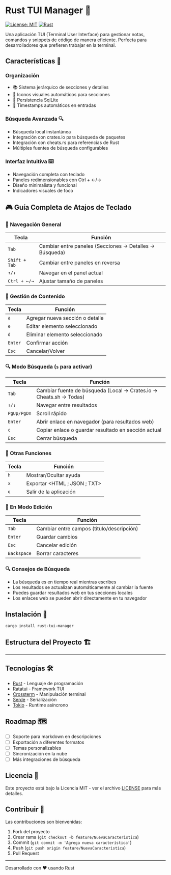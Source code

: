 # Rust TUI Manager 📝

[![License: MIT](https://img.shields.io/badge/License-MIT-yellow.svg)](https://opensource.org/licenses/MIT)
[![Rust](https://img.shields.io/badge/Rust-1.70%2B-orange.svg)](https://www.rust-lang.org/)

Una aplicación TUI (Terminal User Interface) para gestionar notas, comandos y snippets de código de manera eficiente. Perfecta para desarrolladores que prefieren trabajar en la terminal.

## Características 🌟

### Organización
- 📚 Sistema jerárquico de secciones y detalles
- 📁 Iconos visuales automáticos para secciones
- 💾 Persistencia SqlLite
- 📅 Timestamps automáticos en entradas

### Búsqueda Avanzada 🔍
- Búsqueda local instantánea
- Integración con crates.io para búsqueda de paquetes
- Integración con cheats.rs para referencias de Rust
- Múltiples fuentes de búsqueda configurables

### Interfaz Intuitiva ⌨️
- Navegación completa con teclado
- Paneles redimensionables con Ctrl + ←/→
- Diseño minimalista y funcional
- Indicadores visuales de foco

## 🎮 Guía Completa de Atajos de Teclado

### 📑 Navegación General
| Tecla | Función |
|-------|---------|
| `Tab` | Cambiar entre paneles (Secciones → Detalles → Búsqueda) |
| `Shift + Tab` | Cambiar entre paneles en reversa |
| `↑/↓` | Navegar en el panel actual |
| `Ctrl + ←/→` | Ajustar tamaño de paneles |

### 📝 Gestión de Contenido
| Tecla | Función |
|-------|---------|
| `a` | Agregar nueva sección o detalle |
| `e` | Editar elemento seleccionado |
| `d` | Eliminar elemento seleccionado |
| `Enter` | Confirmar acción |
| `Esc` | Cancelar/Volver |

### 🔍 Modo Búsqueda (`s` para activar)
| Tecla | Función |
|-------|---------|
| `Tab` | Cambiar fuente de búsqueda (Local → Crates.io → Cheats.sh → Todas) |
| `↑/↓` | Navegar entre resultados |
| `PgUp/PgDn` | Scroll rápido |
| `Enter` | Abrir enlace en navegador (para resultados web) |
| `c` | Copiar enlace o guardar resultado en sección actual |
| `Esc` | Cerrar búsqueda |

### 💾 Otras Funciones
| Tecla | Función |
|-------|---------|
| `h` | Mostrar/Ocultar ayuda |
| `x` | Exportar <HTML ; JSON ; TXT> |
| `q` | Salir de la aplicación |

### 📝 En Modo Edición
| Tecla | Función |
|-------|---------|
| `Tab` | Cambiar entre campos (título/descripción) |
| `Enter` | Guardar cambios |
| `Esc` | Cancelar edición |
| `Backspace` | Borrar caracteres |

### 🔍 Consejos de Búsqueda
- La búsqueda es en tiempo real mientras escribes
- Los resultados se actualizan automáticamente al cambiar la fuente
- Puedes guardar resultados web en tus secciones locales
- Los enlaces web se pueden abrir directamente en tu navegador

## Instalación 🚀
```
cargo install rust-tui-manager
```
## Estructura del Proyecto 🏗️

---

## Tecnologías 🛠️

- [Rust](https://www.rust-lang.org/) - Lenguaje de programación
- [Ratatui](https://github.com/ratatui-org/ratatui) - Framework TUI
- [Crossterm](https://github.com/crossterm-rs/crossterm) - Manipulación terminal
- [Serde](https://serde.rs/) - Serialización
- [Tokio](https://tokio.rs/) - Runtime asíncrono

## Roadmap 🗺️

- [ ] Soporte para markdown en descripciones
- [ ] Exportación a diferentes formatos
- [ ] Temas personalizables
- [ ] Sincronización en la nube
- [ ] Más integraciones de búsqueda

## Licencia 📄

Este proyecto está bajo la Licencia MIT - ver el archivo [LICENSE](LICENSE) para más detalles.

## Contribuir 🤝

Las contribuciones son bienvenidas:

1. Fork del proyecto
2. Crear rama (`git checkout -b feature/NuevaCaracteristica`)
3. Commit (`git commit -m 'Agrega nueva característica'`)
4. Push (`git push origin feature/NuevaCaracteristica`)
5. Pull Request

---

Desarrollado con ❤️ usando Rust

